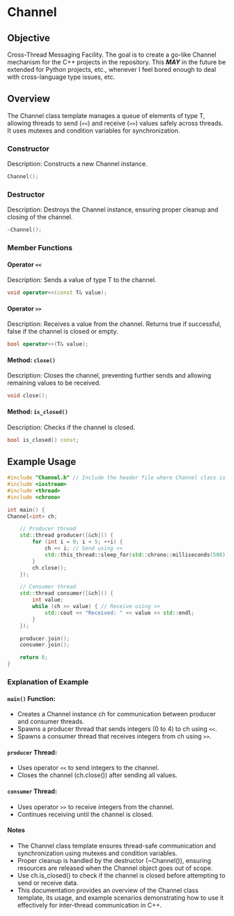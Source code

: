 Channel
=======

## Objective
Cross-Thread Messaging Facility. The goal is to create a go-like Channel mechanism
for the C++ projects in the repository. This ***MAY*** in the future be extended for
Python projects, etc., whenever I feel bored enough to deal with cross-language type
issues, etc.

## Overview
The Channel class template manages a queue of elements of type T, allowing threads to 
send (`<<`) and receive (`>>`) values safely across threads. It uses mutexes and condition 
variables for synchronization.

### Constructor
Description: Constructs a new Channel instance.
```c++
Channel();
```

### Destructor
Description: Destroys the Channel instance, ensuring proper cleanup and closing of the channel.
```c++
~Channel();
```

### Member Functions

#### Operator `<<`
Description: Sends a value of type T to the channel.
```c++
void operator<<(const T& value);
```

#### Operator `>>`
Description: Receives a value from the channel. Returns true if successful, false if the channel is 
closed or empty.
```c++
bool operator>>(T& value);
```

#### Method: `close()`
Description: Closes the channel, preventing further sends and allowing remaining values to be received.
```c++
void close();
```

#### Method: `is_closed()`
Description: Checks if the channel is closed.
```c++
bool is_closed() const;
```

## Example Usage
```c++
#include "Channel.h" // Include the header file where Channel class is defined
#include <iostream>
#include <thread>
#include <chrono>

int main() {
Channel<int> ch;

    // Producer thread
    std::thread producer([&ch]() {
        for (int i = 0; i < 5; ++i) {
            ch << i; // Send using <<
            std::this_thread::sleep_for(std::chrono::milliseconds(500));
        }
        ch.close();
    });

    // Consumer thread
    std::thread consumer([&ch]() {
        int value;
        while (ch >> value) { // Receive using >>
            std::cout << "Received: " << value << std::endl;
        }
    });

    producer.join();
    consumer.join();

    return 0;
}
```
### Explanation of Example
#### `main()` Function:
* Creates a Channel<int> instance ch for communication between producer and consumer threads.
* Spawns a producer thread that sends integers (0 to 4) to ch using `<<`.
* Spawns a consumer thread that receives integers from ch using `>>`.

#### `producer` Thread:
* Uses operator `<<` to send integers to the channel.
* Closes the channel (ch.close()) after sending all values.

#### `consumer` Thread:
* Uses operator `>>` to receive integers from the channel.
* Continues receiving until the channel is closed.

#### Notes
* The Channel class template ensures thread-safe communication and synchronization using mutexes
  and condition variables.
* Proper cleanup is handled by the destructor (~Channel()), ensuring resources are released when
  the Channel object goes out of scope.
* Use ch.is_closed() to check if the channel is closed before attempting to send or receive data.
* This documentation provides an overview of the Channel class template, its usage, and example 
  scenarios demonstrating how to use it effectively for inter-thread communication in C++.
